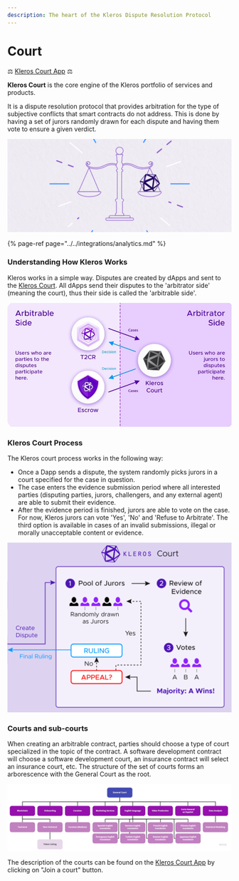 ```yaml
---
description: The heart of the Kleros Dispute Resolution Protocol
---
```


# Court

⚖️ [Kleros Court App](https://court.kleros.io/) ⚖️

**Kleros Court** is the core engine of the Kleros portfolio of services and products.   
  
It is a dispute resolution protocol that provides arbitration for the type of subjective conflicts that smart contracts do not address. This is done by having a set of jurors randomly drawn for each dispute and having them vote to ensure a given verdict.

![](../../.gitbook/assets/image%20%2817%29.png)

{% page-ref page="../../integrations/analytics.md" %}

### Understanding How Kleros Works

Kleros works in a simple way. Disputes are created by dApps and sent to the [Kleros Court](http://court.kleros.io/). All dApps send their disputes to the 'arbitrator side' \(meaning the court\), thus their side is called the 'arbitrable side'. 

![Arbitrable side and Arbitrator side](../../.gitbook/assets/aa1-2-.jpg)

### Kleros Court Process

The Kleros court process works in the following way:

* Once a Dapp sends a dispute, the system randomly picks jurors in a court specified for the case in question.
* The case enters the evidence submission period where all interested parties \(disputing parties, jurors, challengers, and any external agent\) are able to submit their evidence.
* After the evidence period is finished, jurors are able to vote on the case. For now, Kleros jurors can vote 'Yes', 'No' and 'Refuse to Arbitrate'. The third option is available in cases of an invalid submissions, illegal or morally unacceptable content or evidence. 



![](../../.gitbook/assets/image%20%2815%29.png)

### Courts and sub-courts

When creating an arbitrable contract, parties should choose a type of court specialized in the topic of the contract. A software development contract will choose a software development court, an insurance contract will select an insurance court, etc. The structure of the set of courts forms an arborescence with the General Court as
 the root.

![Tree of current Kleros courts and subcourts](../../.gitbook/assets/kleros-courts-tree.jpg)

The description of the courts can be found on the [Kleros Court App](https://court.kleros.io/) by clicking on "Join a court" button.

